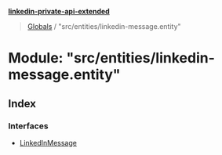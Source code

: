 **[linkedin-private-api-extended](../README.md)**

> [Globals](../globals.md) / "src/entities/linkedin-message.entity"

# Module: "src/entities/linkedin-message.entity"

## Index

### Interfaces

* [LinkedInMessage](../interfaces/_src_entities_linkedin_message_entity_.linkedinmessage.md)
